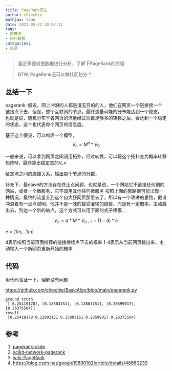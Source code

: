 ```yaml
---
title: PageRank算法
author: chiechie
mathjax: true
date: 2021-05-22 18:07:11
tags: 
- 图算法
- 拓扑数据
categories:
- 阅读
---
```


> 最近需要对图数据进行分析，了解下PageRank的原理
> 
> BTW, PageRank还可以做社区划分？

## 总结一下

pagerank:
假设，网上冲浪的人都是漫无目的的人，他们在网页一个链接接一个链接点下去，但是，整个互联网的节点，最终流量可能的分布能达到一个稳态。
也就是说，随机分布于各网页的流量经过次数足够多的转移之后，会达到一个稳定的状态，这个也代表每个网页的信息度。

基于这个假设，可以构建一个模型，
$$V_n = M ^n * V_0$$

一般来说，可以拿到网页之间调用拓扑，经过转换，可以将这个拓扑变为概率转移矩阵M，最终算出稳定态的V_n

给定点之间的连接关系，输出每个节点的分数，

补充下，最naive的方法存在终止点问题，也就是说，一个网站它不链接任何别的网站，或者一个微服务，它不调用其他任何微服务
按照上面的思路很可能出现一种情况，最终的流量全到这个自大狂网页那里去了，所以有一个改进的思路，假设冲浪着有一点点聪明，他并不是一味的接受灌输的链接，而是有一定概率，主动跳出去，到达一个新的站点，这个方式可以用下面的式子建模：

$$V_n = d * M * V_{n-1} + (1-d) * e $$

e = [1/n,...1/n]

d表示按照当前页面推荐的链接继续点下去的概率
1-d表示从当前网页跳出来，主动输入一个新网页重新开始的概率

## 代码

用代码验证一下，理解没有问题

https://github.com/chiechie/BasicAlgo/blob/main/pagerank.py

```shell
ground truth
 [[0.25419178], [0.13803151], [0.13803151], [0.20599017], [0.26375504]]
result
 [0.25419178 0.13803151 0.13803151 0.20599017 0.26375504]
```



## 参考
1. [pagerank-csdn](https://blog.csdn.net/gamer_gyt/article/details/47443877)
2. [scikit-network-pagerank](https://scikit-network.readthedocs.io/en/latest/tutorials/ranking/pagerank.html)
3. [wiki-PageRank](https://zh.wikipedia.org/wiki/PageRank)
4. https://blog.csdn.net/google19890102/article/details/48660239
